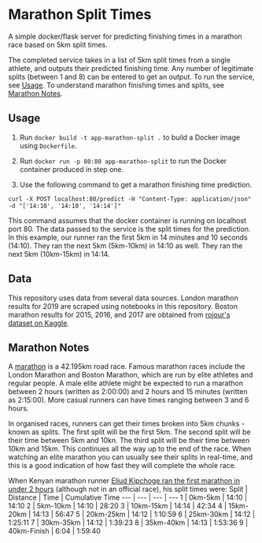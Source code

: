 # Marathon Split Times

A simple docker/flask server for predicting finishing times in a marathon race based on 5km split times.

The completed service takes in a list of 5km split times from a single athlete, and outputs their predicted finishing time. Any number of legitimate splits (between 1 and 8) can be entered to get an output. To run the service, see [Usage](#usage). To understand marathon finishing times and splits, see [Marathon Notes](#marathon-notes).

## Usage

1) Run ```docker build -t app-marathon-split .``` to build a Docker image using ```Dockerfile```.

2) Run ```docker run -p 80:80 app-marathon-split``` to run the Docker container produced in step one.

3) Use the following command to get a marathon finishing time prediction.  
```
curl -X POST localhost:80/predict -H "Content-Type: application/json" -d "['14:10', '14:10', '14:14']"
```
This command assumes that the docker container is running on localhost port 80. The data passed to the service is the split times for the prediction. In this example, our runner ran the first 5km in 14 minutes and 10 seconds (14:10). They ran the next 5km (5km-10km) in 14:10 as well. They ran the next 5km (10km-15km) in 14:14.

## Data

This repository uses data from several data sources. London marathon results for 2019 are scraped using notebooks in this repository. Boston marathon results for 2015, 2016, and 2017 are obtained from [rojour's dataset on Kaggle](https://www.kaggle.com/rojour/boston-results).

## Marathon Notes

A [marathon](https://en.wikipedia.org/wiki/Marathon) is a 42.195km road race. Famous marathon races include the London Marathon and Boston Marathon, which are run by elite athletes and regular people. A male elite athlete might be expected to run a marathon between 2 hours (written as 2:00:00) and 2 hours and 15 minutes (written as 2:15:00). More casual runners can have times ranging between 3 and 6 hours.

In organised races, runners can get their times broken into 5km chunks - known as splits. The first split will be the first 5km. The second split will be their time between 5km and 10kn. The third split will be their time between 10km and 15km. This continues all the way up to the end of the race. When watching an elite marathon you can usually see their splits in real-time, and this is a good indication of how fast they will complete the whole race.

When Kenyan marathon runner [Eliud Kipchoge ran the first marathon in under 2 hours](https://www.bbc.co.uk/sport/athletics/50025543) (although not in an official race), his split times were:
Split | Distance | Time | Cumulative Time
--- | --- | --- | ---
1 | 0km-5km | 14:10 | 14:10
2 | 5km-10km | 14:10 | 28:20
3 | 10km-15km | 14:14 | 42:34
4 | 15km-20km | 14:13 | 56:47
5 | 20km-25km | 14:12 | 1:10:59
6 | 25km-30km | 14:12 | 1:25:11
7 | 30km-35km | 14:12 | 1:39:23
8 | 35km-40km | 14:13 | 1:53:36
9 | 40km-Finish | 6:04 | 1:59:40

